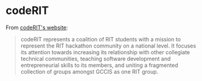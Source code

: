 # codeRIT

From [codeRIT's website](http://coderit.org/):

> codeRIT represents a coalition of RIT students with a mission to represent the
RIT hackathon community on a national level. It focuses its attention towards
increasing its relationship with other collegiate technical communities,
teaching software development and entrepreneurial skills to its members, and
uniting a fragmented collection of groups amongst GCCIS as one RIT group.
